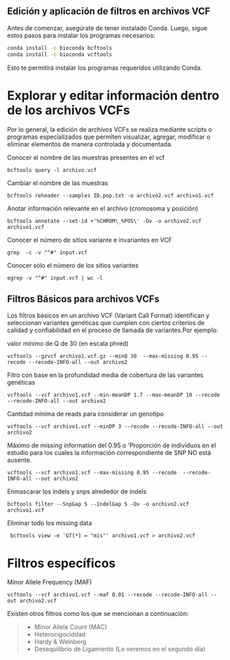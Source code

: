 ## Edición y aplicación de filtros en archivos VCF

Antes de comenzar, asegúrate de tener instalado Conda. Luego, sigue estos pasos para instalar los programas necesarios:


```bash
conda install -c bioconda bcftools
conda install -c bioconda vcftools
```

Esto te permitirá instalar los programas requeridos utilizando Conda.


# Explorar y editar información dentro de los archivos VCFs

Por lo general, la edición de archivos VCFs se realiza mediante scripts o programas especializados que permiten visualizar, agregar, modificar o eliminar elementos de manera controlada y documentada.

Conocer el nombre de las muestras presentes en el vcf
```
bcftools query -l archivo.vcf
```
Cambiar el nombre de las muestras
```
bcftools reheader --samples ID.pop.txt -o archivo2.vcf archivo1.vcf
```
 Anotar información relevante en el archivo (cromosoma y posición)
```
bcftools annotate --set-id +'%CHROM\_%POS\' -Ov -o archivo2.vcf archivo1.vcf
```
Conocer el número de sitios variante e invariantes en VCF
```
grep  -c -v "^#" input.vcf
```
Conocer sólo el número  de los sitios variantes
```
egrep -v "^#" input.vcf | wc -l
```

## Filtros Básicos para archivos VCFs

Los filtros básicos en un archivo VCF (Variant Call Format) identifican y seleccionan variantes genéticas que cumplen con ciertos criterios de calidad y confiabilidad en el proceso de llamada de variantes.Por ejemplo: 

valor mínimo de Q de 30 (en escala phred)
```
vcftools --gzvcf archivo1.vcf.gz --minQ 30  --max-missing 0.95 --recode --recode-INFO-all --out archivo2
```
Fitro con base en la profundidad media de cobertura de las variantes genéticas
```
vcftools --vcf archivo1.vcf --min-meanDP 1.7 --max-meanDP 10 --recode  --recode-INFO-all --out archivo2
```
Cantidad mínima de reads para considerar un genotipo
```
vcftools --vcf archivo1.vcf --minDP 3 --recode --recode-INFO-all --out archivo2
```
Máximo de missing information del 0.95 o  'Proporción de individuos en el estudio para los cuales la información correspondiente de SNP NO está ausente.
```
vcftools --vcf archivo1.vcf --max-missing 0.95 --recode  --recode-INFO-all --out archivo2
```
Enmascarar los indels y snps alrededor de indels
```
bcftools filter --SnpGap 5 --IndelGap 5 -Ov -o archivo2.vcf archivo1.vcf
```
Eliminar todo los missing data
```
 bcftools view -e 'GT[*] = "mis"' archivo1.vcf > archivo2.vcf
```

#  Filtros específicos 

Minor Allele Frequency (MAF)
```
vcftools --vcf archivo1.vcf --maf 0.01 --recode --recode-INFO-all --out archivo2.vcf
```

Existen otros filtros como los que se mencionan a continuación:
> + Minor Allele Count (MAC)
> + Heterocigociddad
> + Hardy & Weinberg
> + Desequilibrio de Ligamiento (Lo veremos en el segundo día)




